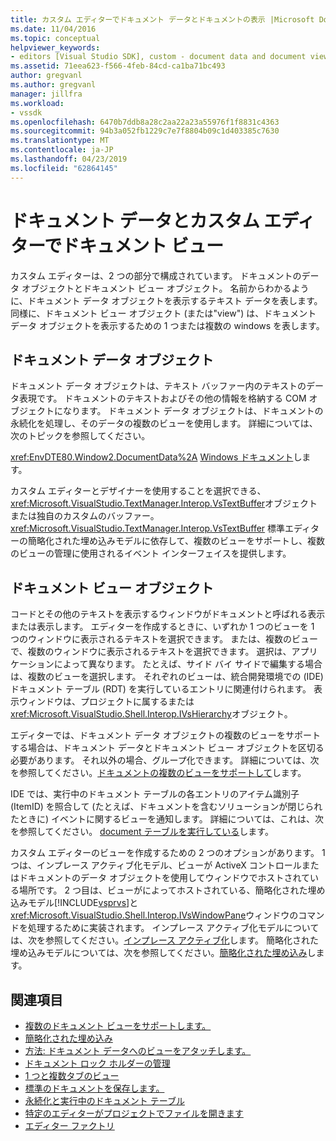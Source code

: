 ```yaml
---
title: カスタム エディターでドキュメント データとドキュメントの表示 |Microsoft Docs
ms.date: 11/04/2016
ms.topic: conceptual
helpviewer_keywords:
- editors [Visual Studio SDK], custom - document data and document view
ms.assetid: 71eea623-f566-4feb-84cd-ca1ba71bc493
author: gregvanl
ms.author: gregvanl
manager: jillfra
ms.workload:
- vssdk
ms.openlocfilehash: 6470b7ddb8a28c2aa22a23a55976f1f8831c4363
ms.sourcegitcommit: 94b3a052fb1229c7e7f8804b09c1d403385c7630
ms.translationtype: MT
ms.contentlocale: ja-JP
ms.lasthandoff: 04/23/2019
ms.locfileid: "62864145"
---
```

# <a name="document-data-and-document-view-in-custom-editors"></a>ドキュメント データとカスタム エディターでドキュメント ビュー
カスタム エディターは、2 つの部分で構成されています。 ドキュメントのデータ オブジェクトとドキュメント ビュー オブジェクト。 名前からわかるように、ドキュメント データ オブジェクトを表示するテキスト データを表します。 同様に、ドキュメント ビュー オブジェクト (または"view") は、ドキュメント データ オブジェクトを表示するための 1 つまたは複数の windows を表します。

## <a name="document-data-object"></a>ドキュメント データ オブジェクト
 ドキュメント データ オブジェクトは、テキスト バッファー内のテキストのデータ表現です。 ドキュメントのテキストおよびその他の情報を格納する COM オブジェクトになります。 ドキュメント データ オブジェクトは、ドキュメントの永続化を処理し、そのデータの複数のビューを使用します。 詳細については、次のトピックを参照してください。

 <xref:EnvDTE80.Window2.DocumentData%2A> [Windows ドキュメント](../extensibility/internals/document-windows.md)します。

 カスタム エディターとデザイナーを使用することを選択できる、<xref:Microsoft.VisualStudio.TextManager.Interop.VsTextBuffer>オブジェクトまたは独自のカスタムのバッファー。 <xref:Microsoft.VisualStudio.TextManager.Interop.VsTextBuffer> 標準エディターの簡略化された埋め込みモデルに依存して、複数のビューをサポートし、複数のビューの管理に使用されるイベント インターフェイスを提供します。

## <a name="document-view-object"></a>ドキュメント ビュー オブジェクト
 コードとその他のテキストを表示するウィンドウがドキュメントと呼ばれる表示または表示します。 エディターを作成するときに、いずれか 1 つのビューを 1 つのウィンドウに表示されるテキストを選択できます。 または、複数のビューで、複数のウィンドウに表示されるテキストを選択できます。 選択は、アプリケーションによって異なります。 たとえば、サイド バイ サイドで編集する場合は、複数のビューを選択します。 それぞれのビューは、統合開発環境での (IDE) ドキュメント テーブル (RDT) を実行しているエントリに関連付けられます。 表示ウィンドウは、プロジェクトに属するまたは<xref:Microsoft.VisualStudio.Shell.Interop.IVsHierarchy>オブジェクト。

 エディターでは、ドキュメント データ オブジェクトの複数のビューをサポートする場合は、ドキュメント データとドキュメント ビュー オブジェクトを区切る必要があります。 それ以外の場合、グループ化できます。 詳細については、次を参照してください。[ドキュメントの複数のビューをサポートして](../extensibility/supporting-multiple-document-views.md)します。

 IDE では、実行中のドキュメント テーブルの各エントリのアイテム識別子 (ItemID) を照合して (たとえば、ドキュメントを含むソリューションが閉じられたときに) イベントに関するビューを通知します。 詳細については、これは、次を参照してください。 [document テーブルを実行している](../extensibility/internals/running-document-table.md)します。

 カスタム エディターのビューを作成するための 2 つのオプションがあります。 1 つは、インプレース アクティブ化モデル、ビューが ActiveX コントロールまたはドキュメントのデータ オブジェクトを使用してウィンドウでホストされている場所です。 2 つ目は、ビューがによってホストされている、簡略化された埋め込みモデル[!INCLUDE[vsprvs](../code-quality/includes/vsprvs_md.md)]と<xref:Microsoft.VisualStudio.Shell.Interop.IVsWindowPane>ウィンドウのコマンドを処理するために実装されます。 インプレース アクティブ化モデルについては、次を参照してください。[インプレース アクティブ化](../extensibility/in-place-activation.md)します。 簡略化された埋め込みモデルについては、次を参照してください。[簡略化された埋め込み](../extensibility/simplified-embedding.md)します。

## <a name="see-also"></a>関連項目
- [複数のドキュメント ビューをサポートします。](../extensibility/supporting-multiple-document-views.md)
- [簡略化された埋め込み](../extensibility/simplified-embedding.md)
- [方法: ドキュメント データへのビューをアタッチします。](../extensibility/how-to-attach-views-to-document-data.md)
- [ドキュメント ロック ホルダーの管理](../extensibility/document-lock-holder-management.md)
- [1 つと複数タブのビュー](../extensibility/single-and-multi-tab-views.md)
- [標準のドキュメントを保存します。](../extensibility/internals/saving-a-standard-document.md)
- [永続化と実行中のドキュメント テーブル](../extensibility/internals/persistence-and-the-running-document-table.md)
- [特定のエディターがプロジェクトでファイルを開きます](../extensibility/internals/determining-which-editor-opens-a-file-in-a-project.md)
- [エディター ファクトリ](../extensibility/editor-factories.md)